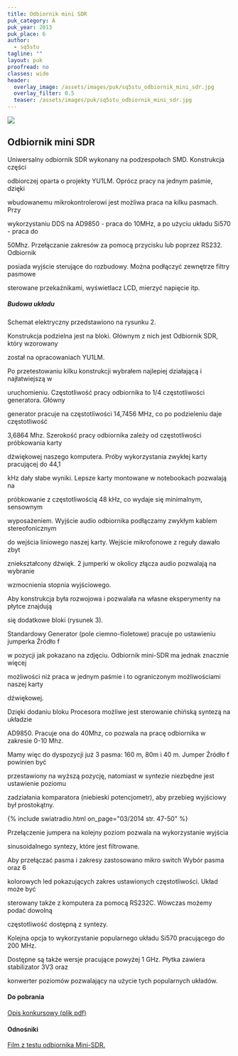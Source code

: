 ```yaml
---
title: Odbiornik mini SDR
puk_category: A
puk_year: 2013
puk_place: 6
author: 
  - sq5stu
tagline: ""
layout: puk
proofread: no
classes: wide
header:
  overlay_image: /assets/images/puk/sq5stu_odbiornik_mini_sdr.jpg
  overlay_filter: 0.5
  teaser: /assets/images/puk/sq5stu_odbiornik_mini_sdr.jpg
---
```






 



![](assets/data/img/projects/2013-6-0.jpg) 



Odbiornik mini SDR
------------------





 Uniwersalny odbiornik SDR wykonany na podzespołach SMD. Konstrukcja części

 odbiorczej oparta o projekty YU1LM. Oprócz pracy na jednym paśmie, dzięki

 wbudowanemu mikrokontrolerowi jest możliwa praca na kilku pasmach. Przy

 wykorzystaniu DDS na AD9850 - praca do 10MHz, a po użyciu układu Si570 - praca do

 50Mhz. Przełączanie zakresów za pomocą przycisku lub poprzez RS232. Odbiornik

 posiada wyjście sterujące do rozbudowy. Można podłączyć zewnętrze filtry pasmowe

 sterowane przekaźnikami, wyświetlacz LCD, mierzyć napięcie itp.




##### Budowa układu




 Schemat elektryczny przedstawiono na rysunku 2.






 Konstrukcja podzielna jest na bloki. Głównym z nich jest Odbiornik SDR, który wzorowany

 został na opracowaniach YU1LM.

 Po przetestowaniu kilku konstrukcji wybrałem najlepiej działającą i najłatwiejszą w

 uruchomieniu. Częstotliwość pracy odbiornika to 1/4 częstotliwości generatora. Główny

 generator pracuje na częstotliwości 14,7456 MHz, co po podzieleniu daje częstotliwość

 3,6864 Mhz. Szerokość pracy odbiornika zależy od częstotliwości próbkowania karty

 dźwiękowej naszego komputera. Próby wykorzystania zwykłej karty pracującej do 44,1

 kHz dały słabe wyniki. Lepsze karty montowane w notebookach pozwalają na

 próbkowanie z częstotliwością 48 kHz, co wydaje się minimalnym, sensownym

 wyposażeniem. Wyjście audio odbiornika podłączamy zwykłym kablem stereofonicznym

 do wejścia liniowego naszej karty. Wejście mikrofonowe z reguły dawało zbyt

 zniekształcony dźwięk. 2 jumperki w okolicy złącza audio pozwalają na wybranie

 wzmocnienia stopnia wyjściowego.






 Aby konstrukcja była rozwojowa i pozwalała na własne eksperymenty na płytce znajdują

 się dodatkowe bloki (rysunek 3).






Standardowy Generator (pole ciemno-fioletowe) pracuje po ustawieniu jumperka Źródło f

w pozycji jak pokazano na zdjęciu. Odbiornik mini-SDR ma jednak znacznie więcej

możliwości niż praca w jednym paśmie i to ograniczonym możliwościami naszej karty

dźwiękowej.






Dzięki dodaniu bloku Procesora możliwe jest sterowanie chińską syntezą na układzie

AD9850. Pracuje ona do 40Mhz, co pozwala na pracę odbiornika w zakresie 0-10 Mhz.

Mamy więc do dyspozycji już 3 pasma: 160 m, 80m i 40 m. Jumper Źródło f powinien być

przestawiony na wyższą pozycję, natomiast w syntezie niezbędne jest ustawienie poziomu

zadziałania komparatora (niebieski potencjometr), aby przebieg wyjściowy był prostokątny.

{% include swiatradio.html on_page="03/2014 str. 47-50" %}




Przełączenie jumpera na kolejny poziom pozwala na wykorzystanie wyjścia

sinusoidalnego syntezy, które jest filtrowane.

Aby przełączać pasma i zakresy zastosowano mikro switch Wybór pasma oraz 6

kolorowych led pokazujących zakres ustawionych częstotliwości. Układ może być

sterowany także z komputera za pomocą RS232C. Wówczas możemy podać dowolną

częstotliwość dostępną z syntezy.






Kolejna opcja to wykorzystanie popularnego układu Si570 pracującego do 200 MHz.

Dostępne są także wersje pracujące powyżej 1 GHz. Płytka zawiera stabilizator 3V3 oraz

konwerter poziomów pozwalający na użycie tych popularnych układów.





#### Do pobrania

[Opis konkursowy (plik pdf)](/assets/bin/SQ5STU_Mini-SDR.pdf)




#### Odnośniki

[Film z testu odbiornika Mini-SDR.](https://www.youtube.com/watch?v=pWD13Cj4b2w)

 





 





 



